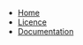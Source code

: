 - [Home](/ "SlackLogger")
- [Licence](https://github.com/SSlinky/SlackLogger/blob/master/LICENSE)
- [Documentation](Docs/SlackHandler.md)